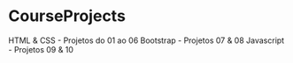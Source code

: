 # CourseProjects
HTML & CSS - Projetos do 01 ao 06
Bootstrap - Projetos 07 & 08
Javascript - Projetos 09 & 10
